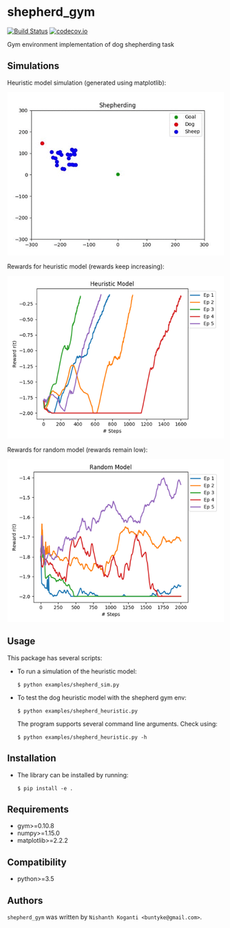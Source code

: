 shepherd_gym
============

[![Build Status](https://travis-ci.org/buntyke/shepherd_gym.png)](https://travis-ci.org/buntyke/shepherd_gym)
[![codecov.io](https://codecov.io/github/buntyke/shepherd_gym/coverage.svg?branch=master)](https://codecov.io/github/buntyke/shepherd_gym?branch=master)

Gym environment implementation of dog shepherding task

Simulations
-----------

Heuristic model simulation (generated using matplotlib):

![heuristic model simulation](images/heuristic.gif)

Rewards for heuristic model (rewards keep increasing):

![heuristic model rewards](images/heuristic_rewards.png)

Rewards for random model (rewards remain low):

![random model rewards](images/random_rewards.png)

Usage
-----

This package has several scripts:

* To run a simulation of the heuristic model:
  ```
  $ python examples/shepherd_sim.py
  ```

* To test the dog heuristic model with the shepherd gym env:
  ```
  $ python examples/shepherd_heuristic.py
  ```

  The program supports several command line arguments. Check using:
  ```
  $ python examples/shepherd_heuristic.py -h
  ```

Installation
------------

* The library can be installed by running:
  ```
  $ pip install -e .
  ```

Requirements
------------
* gym>=0.10.8 
* numpy>=1.15.0
* matplotlib>=2.2.2

Compatibility
-------------

* python>=3.5 

Authors
-------

`shepherd_gym` was written by `Nishanth Koganti <buntyke@gmail.com>`.

